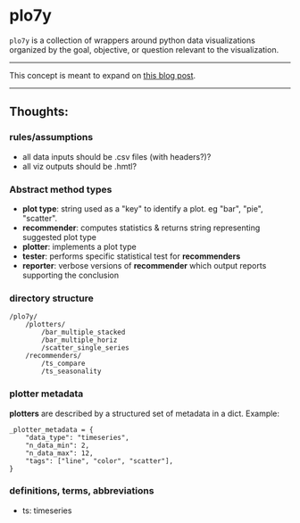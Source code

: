 # plo7y
`plo7y` is a collection of wrappers around python data visualizations organized by the goal, objective, or question relevant to the visualization.

----------------------------------------------------------------------------

This concept is meant to expand on [this blog post](http://7ych.blogspot.com/2017/06/best-data-visualizations-in-python.html).

----------------------------------------------------------------------------

## Thoughts:

### rules/assumptions
* all data inputs should be .csv files (with headers?)?
* all viz outputs should be .hmtl?

### Abstract method types
* **plot type**: string used as a "key" to identify a plot. eg "bar", "pie", "scatter".
* **recommender**: computes statistics & returns string representing suggested plot type
* **plotter**: implements a plot type
* **tester**: performs specific statistical test for **recommenders**
* **reporter**: verbose versions of **recommender** which output reports supporting the conclusion

### directory structure
```
/plo7y/
    /plotters/
        /bar_multiple_stacked
        /bar_multiple_horiz
        /scatter_single_series
    /recommenders/
        /ts_compare
        /ts_seasonality
```

### plotter metadata
**plotters** are described by a structured set of metadata in a dict.
Example:

```
_plotter_metadata = {
    "data_type": "timeseries",
    "n_data_min": 2,
    "n_data_max": 12,
    "tags": ["line", "color", "scatter"],
}
```

### definitions, terms, abbreviations
* ts: timeseries
